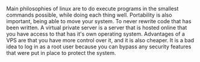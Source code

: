 Main philosophies of linux are to do execute programs in the smallest commands possible, while doing each thing well. Portability is also important, being able to move your system. To never rewrite code that has been written.
A virtual private server is a server that is hosted online that you have access to that has it's own operating system. Advantages of a VPS are that you have more control over it, and it is also cheaper.
It is a bad idea to log in as a root user because you can bypass any security features that were put in place to protect the system.